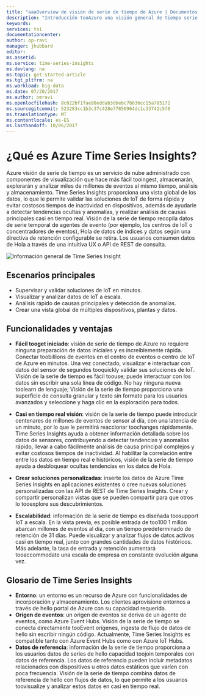 ```yaml
---
title: "aaaOverview de visión de serie de tiempo de Azure | Documentos de Microsoft"
description: "Introducción tooAzure una visión general de tiempo serie, un nuevo servicio de análisis de datos de series de tiempo y las soluciones de IoT"
keywords: 
services: tsi
documentationcenter: 
author: op-ravi
manager: jhubbard
editor: 
ms.assetid: 
ms.service: time-series-insights
ms.devlang: na
ms.topic: get-started-article
ms.tgt_pltfrm: na
ms.workload: big-data
ms.date: 07/20/2017
ms.author: omravi
ms.openlocfilehash: 8c022bf1fae88eddab3dbebc7bb36cc15a785172
ms.sourcegitcommit: 523283cc1b3c37c428e77850964dc1c33742c5f0
ms.translationtype: MT
ms.contentlocale: es-ES
ms.lasthandoff: 10/06/2017
---
```

# <a name="what-is-azure-time-series-insights"></a>¿Qué es Azure Time Series Insights?

Azure visión de serie de tiempo es un servicio de nube administrado con componentes de visualización que hace más fácil tooingest, almacenarán, explorarán y analizar miles de millones de eventos al mismo tiempo, análisis y almacenamiento. Time Series Insights proporciona una vista global de los datos, lo que le permite validar las soluciones de IoT de forma rápida y evitar costosos tiempos de inactividad en dispositivos, además de ayudarle a detectar tendencias ocultas y anomalías, y realizar análisis de causas principales casi en tiempo real. Visión de la serie de tiempo recopila datos de serie temporal de agentes de evento (por ejemplo, los centros de IoT o concentradores de eventos), Hola de datos de índices y datos según una directiva de retención configurable se retira. Los usuarios consumen datos de Hola a través de una intuitiva UX o API de REST de consulta.

![Información general de Time Series Insight](media/overview/time-series-insights-overview-flow.png)

## <a name="primary-scenarios"></a>Escenarios principales

* Supervisar y validar soluciones de IoT en minutos.
* Visualizar y analizar datos de IoT a escala.
* Análisis rápido de causas principales y detección de anomalías.
* Crear una vista global de múltiples dispositivos, plantas y datos.

## <a name="capabilities-and-benefits"></a>Funcionalidades y ventajas

* **Fácil tooget iniciado**: visión de serie de tiempo de Azure no requiere ninguna preparación de datos iniciales y es increíblemente rápida. Conectar toobillions de eventos en el centro de eventos o centro de IoT de Azure en minutos. Una vez conectado, visualizar e interactuar con datos del sensor de segundos tooquickly validar sus soluciones de IoT. Visión de la serie de tiempo es fácil toouse; puede interactuar con los datos sin escribir una sola línea de código.  No hay ninguna nueva toolearn de lenguaje; Visión de la serie de tiempo proporciona una superficie de consulta granular y texto sin formato para los usuarios avanzados y seleccione y haga clic en la exploración para todos.

* **Casi en tiempo real visión**: visión de la serie de tiempo puede introducir centenares de millones de eventos de sensor al día, con una latencia de un minuto, por lo que le permitirá reaccionar toochanges rápidamente. Time Series Insights ayuda a obtener información detallada sobre los datos de sensores, contribuyendo a detectar tendencias y anomalías rápido, llevar a cabo fácilmente análisis de causa principal complejos y evitar costosos tiempos de inactividad. Al habilitar la correlación entre entre los datos en tiempo real e históricos, visión de la serie de tiempo ayuda a desbloquear ocultas tendencias en los datos de Hola.

* **Crear soluciones personalizadas**: inserte los datos de Azure Time Series Insights en aplicaciones existentes o cree nuevas soluciones personalizadas con las API de REST de Time Series Insights. Crear y compartir personalizan vistas que se pueden compartir para que otros lo tooexplore sus descubrimientos.

* **Escalabilidad**: información de la serie de tiempo es diseñada toosupport IoT a escala. En la vista previa, es posible entrada de too100 1 millón abarcan millones de eventos al día, con un tiempo predeterminado de retención de 31 días. Puede visualizar y analizar flujos de datos activos casi en tiempo real, junto con grandes cantidades de datos históricos. Más adelante, la tasa de entrada y retención aumentará tooaccommodate una escala de empresa en constante evolución alguna vez.

## <a name="time-series-insights-glossary"></a>Glosario de Time Series Insights

* **Entorno**: un entorno es un recurso de Azure con funcionalidades de incorporación y almacenamiento.  Los clientes aprovisione entornos a través de hello portal de Azure con su capacidad requerida.
* **Origen de eventos**: un origen de eventos se deriva de un agente de eventos, como Azure Event Hubs.  Visión de la serie de tiempo se conecta directamente tooEvent orígenes, ingesta de flujo de datos de hello sin escribir ningún código. Actualmente, Time Series Insights es compatible tanto con Azure Event Hubs como con Azure IoT Hubs.
* **Datos de referencia**: información de la serie de tiempo proporciona a los usuarios datos de series de hello capacidad toojoin temporales con datos de referencia.  Los datos de referencia pueden incluir metadatos relacionados con dispositivos u otros datos estáticos que varíen con poca frecuencia. Visión de la serie de tiempo combina datos de referencia de hello con flujos de datos, lo que permite a los usuarios toovisualize y analizar estos datos en casi en tiempo real.
